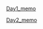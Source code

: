 [Day1_memo](https://github.com/saturn-lab/BDMI-2020A/blob/master/Memos/Study-Memo/58-day1.md)

[Day2_memo](https://github.com/saturn-lab/BDMI-2020A/blob/master/Memos/Study-Memo/58-day2.md)
